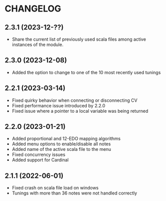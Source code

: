 # CHANGELOG

## 2.3.1 (2023-12-??)
- Share the current list of previously used scala files among active instances of the module.

## 2.3.0 (2023-12-08)
- Added the option to change to one of the 10 most recently used tunings

## 2.2.1 (2023-03-14)
- Fixed quirky behavior when connecting or disconnecting CV
- Fixed performance issue introduced by 2.2.0
- Fixed issue where a pointer to a local variable was being returned

## 2.2.0 (2023-01-21)
- Added proportional and 12-EDO mapping algorithms
- Added menu options to enable/disable all notes
- Added name of the active scala file to the menu
- Fixed concurrency issues
- Added support for Cardinal

## 2.1.1 (2022-06-01)
- Fixed crash on scala file load on windows
- Tunings with more than 36 notes were not handled correctly


